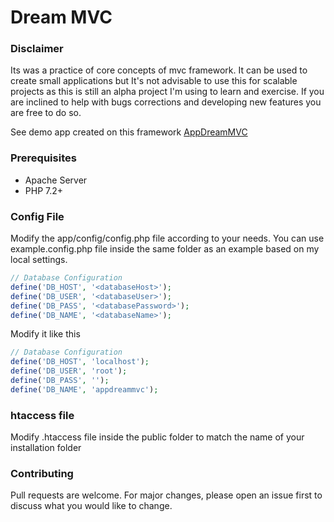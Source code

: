# Dream MVC

### Disclaimer

Its was a practice of core concepts of mvc framework.
It can be used to create small applications but It's not advisable to use this for scalable projects as this is still an alpha project I'm using to learn and exercise.
If you are inclined to help with bugs corrections and developing new features you are free to do so.

See demo app created on this framework [AppDreamMVC](https://github.com/nomanaadma/AppDreamMVC)

### Prerequisites

* Apache Server
* PHP 7.2+

### Config File

Modify the app/config/config.php file according to your needs. You can use example.config.php file inside the same folder as an example based on my local settings.

``` php
// Database Configuration
define('DB_HOST', '<databaseHost>');
define('DB_USER', '<databaseUser>');
define('DB_PASS', '<databasePassword>');
define('DB_NAME', '<databaseName>');
```

Modify it like this

``` php
// Database Configuration
define('DB_HOST', 'localhost');
define('DB_USER', 'root');
define('DB_PASS', '');
define('DB_NAME', 'appdreammvc');

```

### htaccess file

Modify .htaccess file inside the public folder to match the name of your installation folder

### Contributing
Pull requests are welcome. For major changes, please open an issue first to discuss what you would like to change.
